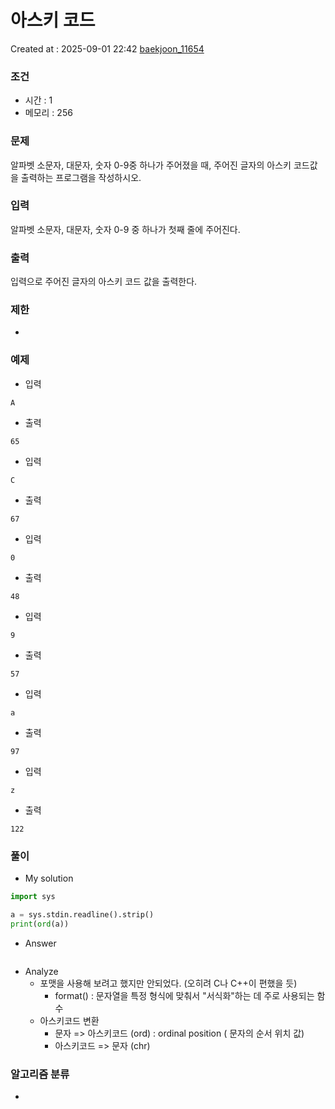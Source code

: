  # 아스키 코드
Created at : 2025-09-01 22:42
[baekjoon_11654](https://www.acmicpc.net/problem/11654)
### 조건
- 시간 : 1
- 메모리 : 256
### 문제
알파벳 소문자, 대문자, 숫자 0-9중 하나가 주어졌을 때, 주어진 글자의 아스키 코드값을 출력하는 프로그램을 작성하시오.
### 입력
알파벳 소문자, 대문자, 숫자 0-9 중 하나가 첫째 줄에 주어진다.
### 출력
입력으로 주어진 글자의 아스키 코드 값을 출력한다.
### 제한
- 
### 예제
- 입력
```
A
```
- 출력
```
65
``` 
- 입력
```
C
```
- 출력
```
67
``` 
- 입력
```
0
```
- 출력
```
48
``` 
- 입력
```
9
```
- 출력
```
57
``` 
- 입력
```
a
```
- 출력
```
97
``` 
- 입력
```
z
```
- 출력
```
122
``` 

### 풀이
- My solution
```python
import sys

a = sys.stdin.readline().strip()
print(ord(a))
```

- Answer
```python

```

- Analyze
	- 포맷을 사용해 보려고 했지만 안되었다. (오히려 C나 C++이 편했을 듯)
		- format() : 문자열을 특정 형식에 맞춰서 "서식화"하는 데 주로 사용되는 함수
	- 아스키코드 변환
		- 문자 => 아스키코드 (ord) : ordinal position ( 문자의 순서 위치 값)
		- 아스키코드 => 문자 (chr)
### 알고리즘 분류
- 